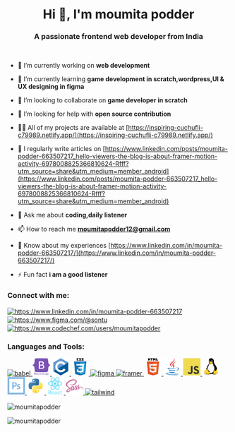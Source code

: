 <h1 align="center">Hi 👋, I'm moumita podder</h1>
<h3 align="center">A passionate frontend web developer from India</h3>

<p align="left"> <a href="https://twitter.com/" target="blank"><img src="https://i.gifer.com/GYny.gif" alt="" /></a> </p>

- 🔭 I’m currently working on **web development**

- 🌱 I’m currently learning **game development in scratch,wordpress,UI & UX designing in figma**

- 👯 I’m looking to collaborate on **game developer in scratch**

- 🤝 I’m looking for help with **open source contribution**

- 👨‍💻 All of my projects are available at [https://inspiring-cuchufli-c79989.netlify.app/](https://inspiring-cuchufli-c79989.netlify.app/)

- 📝 I regularly write articles on [https://www.linkedin.com/posts/moumita-podder-663507217_hello-viewers-the-blog-is-about-framer-motion-activity-6978008825366810624-Rfff?utm_source=share&utm_medium=member_android](https://www.linkedin.com/posts/moumita-podder-663507217_hello-viewers-the-blog-is-about-framer-motion-activity-6978008825366810624-Rfff?utm_source=share&utm_medium=member_android)

- 💬 Ask me about **coding,daily listener**

- 📫 How to reach me **moumitapodder12@gmail.com**

- 📄 Know about my experiences [https://www.linkedin.com/in/moumita-podder-663507217/](https://www.linkedin.com/in/moumita-podder-663507217/)

- ⚡ Fun fact **i am a good listener**

<h3 align="left">Connect with me:</h3>
<p align="left">
<a href="https://linkedin.com/in/https://www.linkedin.com/in/moumita-podder-663507217" target="blank"><img align="center" src="https://raw.githubusercontent.com/rahuldkjain/github-profile-readme-generator/master/src/images/icons/Social/linked-in-alt.svg" alt="https://www.linkedin.com/in/moumita-podder-663507217" height="30" width="40" /></a>
<a href="https://dribbble.com/https://www.figma.com/@sontu" target="blank"><img align="center" src="https://raw.githubusercontent.com/rahuldkjain/github-profile-readme-generator/master/src/images/icons/Social/dribbble.svg" alt="https://www.figma.com/@sontu" height="30" width="40" /></a>
<a href="https://www.codechef.com/users/https://www.codechef.com/users/moumitapodder" target="blank"><img align="center" src="https://cdn.jsdelivr.net/npm/simple-icons@3.1.0/icons/codechef.svg" alt="https://www.codechef.com/users/moumitapodder" height="30" width="40" /></a>
</p>

<h3 align="left">Languages and Tools:</h3>
<p align="left"> <a href="https://babeljs.io/" target="_blank" rel="noreferrer"> <img src="https://www.vectorlogo.zone/logos/babeljs/babeljs-icon.svg" alt="babel" width="40" height="40"/> </a> <a href="https://getbootstrap.com" target="_blank" rel="noreferrer"> <img src="https://raw.githubusercontent.com/devicons/devicon/master/icons/bootstrap/bootstrap-plain-wordmark.svg" alt="bootstrap" width="40" height="40"/> </a> <a href="https://www.cprogramming.com/" target="_blank" rel="noreferrer"> <img src="https://raw.githubusercontent.com/devicons/devicon/master/icons/c/c-original.svg" alt="c" width="40" height="40"/> </a> <a href="https://www.w3schools.com/css/" target="_blank" rel="noreferrer"> <img src="https://raw.githubusercontent.com/devicons/devicon/master/icons/css3/css3-original-wordmark.svg" alt="css3" width="40" height="40"/> </a> <a href="https://www.figma.com/" target="_blank" rel="noreferrer"> <img src="https://www.vectorlogo.zone/logos/figma/figma-icon.svg" alt="figma" width="40" height="40"/> </a> <a href="https://www.framer.com/" target="_blank" rel="noreferrer"> <img src="https://www.vectorlogo.zone/logos/framer/framer-icon.svg" alt="framer" width="40" height="40"/> </a> <a href="https://www.w3.org/html/" target="_blank" rel="noreferrer"> <img src="https://raw.githubusercontent.com/devicons/devicon/master/icons/html5/html5-original-wordmark.svg" alt="html5" width="40" height="40"/> </a> <a href="https://www.java.com" target="_blank" rel="noreferrer"> <img src="https://raw.githubusercontent.com/devicons/devicon/master/icons/java/java-original.svg" alt="java" width="40" height="40"/> </a> <a href="https://developer.mozilla.org/en-US/docs/Web/JavaScript" target="_blank" rel="noreferrer"> <img src="https://raw.githubusercontent.com/devicons/devicon/master/icons/javascript/javascript-original.svg" alt="javascript" width="40" height="40"/> </a> <a href="https://www.linux.org/" target="_blank" rel="noreferrer"> <img src="https://raw.githubusercontent.com/devicons/devicon/master/icons/linux/linux-original.svg" alt="linux" width="40" height="40"/> </a> <a href="https://www.photoshop.com/en" target="_blank" rel="noreferrer"> <img src="https://raw.githubusercontent.com/devicons/devicon/master/icons/photoshop/photoshop-line.svg" alt="photoshop" width="40" height="40"/> </a> <a href="https://www.python.org" target="_blank" rel="noreferrer"> <img src="https://raw.githubusercontent.com/devicons/devicon/master/icons/python/python-original.svg" alt="python" width="40" height="40"/> </a> <a href="https://reactjs.org/" target="_blank" rel="noreferrer"> <img src="https://raw.githubusercontent.com/devicons/devicon/master/icons/react/react-original-wordmark.svg" alt="react" width="40" height="40"/> </a> <a href="https://sass-lang.com" target="_blank" rel="noreferrer"> <img src="https://raw.githubusercontent.com/devicons/devicon/master/icons/sass/sass-original.svg" alt="sass" width="40" height="40"/> </a> <a href="https://tailwindcss.com/" target="_blank" rel="noreferrer"> <img src="https://www.vectorlogo.zone/logos/tailwindcss/tailwindcss-icon.svg" alt="tailwind" width="40" height="40"/> </a> </p>

<p><img align="center" src="https://github-readme-stats.vercel.app/api/top-langs?username=moumitapodder&show_icons=true&locale=en&layout=compact" alt="moumitapodder" /></p>

<p><img align="center" src="https://github-readme-streak-stats.herokuapp.com/?user=moumitapodder&" alt="moumitapodder" /></p>

